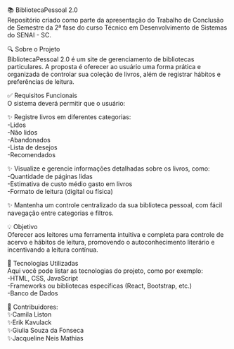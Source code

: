 📚 BibliotecaPessoal 2.0<br>
Repositório criado como parte da apresentação do Trabalho de Conclusão de Semestre da 2ª fase do curso Técnico em Desenvolvimento de Sistemas do SENAI - SC.

🔍 Sobre o Projeto<br>
BibliotecaPessoal 2.0 é um site de gerenciamento de bibliotecas particulares. A proposta é oferecer ao usuário uma forma prática e organizada de controlar sua coleção de livros, além de registrar hábitos e preferências de leitura.

✅ Requisitos Funcionais<br>
O sistema deverá permitir que o usuário:<br>

✨ Registre livros em diferentes categorias:<br>
-Lidos <br>
-Não lidos<br>
-Abandonados<br>
-Lista de desejos<br>
-Recomendados<br>

✨ Visualize e gerencie informações detalhadas sobre os livros, como:<br>
-Quantidade de páginas lidas<br>
-Estimativa de custo médio gasto em livros<br>
-Formato de leitura (digital ou física)<br>

✨ Mantenha um controle centralizado da sua biblioteca pessoal, com fácil navegação entre categorias e filtros.<br>

💡 Objetivo<br>
Oferecer aos leitores uma ferramenta intuitiva e completa para controle de acervo e hábitos de leitura, promovendo o autoconhecimento literário e incentivando a leitura contínua.<br>

🚀 Tecnologias Utilizadas<br>
Aqui você pode listar as tecnologias do projeto, como por exemplo:<br>
-HTML, CSS, JavaScript<br>
-Frameworks ou bibliotecas específicas (React, Bootstrap, etc.)<br>
-Banco de Dados <br>

👥 Contribuidores:<br>
✨Camila Liston<br>
✨Erik Kavulack<br>
✨Giulia Souza da Fonseca<br>
✨Jacqueline Neis Mathias<br>
